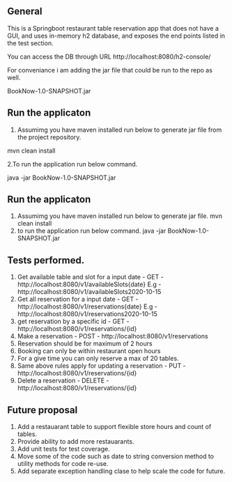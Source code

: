 ## General
    
This is a Springboot restaurant table reservation app that does not have a GUI, and uses in-memory h2 database, and exposes the end points listed in the test section.

You can access the DB through URL http://localhost:8080/h2-console/


For conveniance i am adding the jar file that could be run to the repo as well.

BookNow-1.0-SNAPSHOT.jar


## Run the applicaton
1. Assumimg you have maven installed run below to generate jar file from the project repository.

  mvn clean install
  
2.To run the application run below command.

java -jar BookNow-1.0-SNAPSHOT.jar

## Run the applicaton
1. Assumimg you have maven installed run below to generate jar file.
  mvn clean install
2. to run the application run below command.
java -jar BookNow-1.0-SNAPSHOT.jar

## Tests performed.
1. Get available table and slot for a input date - GET -  http://localhost:8080/v1/availableSlots{date} E.g - http://localhost:8080/v1/availableSlots2020-10-15
2. Get all reservation for a input date - GET -  http://localhost:8080/v1/reservations{date} E.g - http://localhost:8080/v1/reservations2020-10-15
3. get reservation by a specific id - GET - http://localhost:8080/v1/reservations/{id}
4. Make a reservation - POST - http://localhost:8080/v1/reservations 
5. Reservation should be for maximum of 2 hours
6. Booking can only be within restaurant open hours
7. For a give time you can only reserve a max of 20 tables.
8. Same above rules apply for updating a reservation  - PUT - http://localhost:8080/v1/reservations/{id} 
9. Delete a reservation - DELETE - http://localhost:8080/v1/reservations/{id}	



## Future proposal
1. Add a restauarant table to support flexible store hours and count of tables.
2. Provide ability to add more restauarants.
3. Add unit tests for test coverage.
4. Move some of the code such as date to string conversion method to utility methods for code re-use.
5. Add separate exception handling clase to help scale the code for future.
